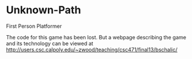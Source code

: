# Unknown-Path
First Person Platformer

The code for this game has been lost. But a webpage describing the game 
and its technology can be viewed at http://users.csc.calpoly.edu/~zwood/teaching/csc471/final13/bschalic/
